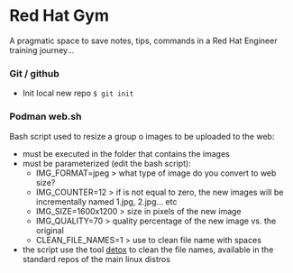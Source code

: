 # Red Hat Gym 
A pragmatic space to save notes, tips, commands in a Red Hat Engineer training journey...

### Git / github 
- Init local new repo ```$ git init```
### Podman **web.sh** 

Bash script used to resize a group o images to be uploaded to the web:
- must be executed in the folder that contains the images
- must be parameterized (edit the bash script):
    - IMG_FORMAT=jpeg > what type of image do you convert to web size?
    - IMG_COUNTER=12 > if is not equal to zero, the new images will be incrementally named 1.jpg, 2.jpg... etc
    - IMG_SIZE=1600x1200 > size in pixels of the new image
    - IMG_QUALITY=70 > quality percentage of the new image vs. the original
    - CLEAN_FILE_NAMES=1 > use to clean file name with spaces
- the script use the tool [detox](https://detox.sourceforge.net/) to clean the file names, available in the standard repos of the main linux distros
